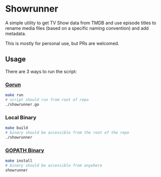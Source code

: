 # Showrunner

A simple utility to get TV Show data from TMDB and use episode titles to rename media files (based on a specific naming convention) and add metadata.

This is mostly for personal use, but PRs are welcomed.

## Usage
There are 3 ways to run the script:

### [Gorun](https://github.com/erning/gorun#how-to-build-and-install-gorun-from-source)
```sh
make run
# script should run from root of repo
./showrunner.go
```

### Local Binary
```sh
make build
# binary should be accessible from the root of the repo
./showrunner
```

### [GOPATH Binary](https://github.com/fourjuaneight/dotfiles/blob/master/homedir/.zshenv#L16-L20)
```sh
make install
# binary should be accessible from anywhere
showrunner
```
